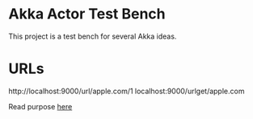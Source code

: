 # Akka Actor Test Bench

This project is a test bench for several Akka ideas.


URLs
====
http://localhost:9000/url/apple.com/1
localhost:9000/urlget/apple.com

Read purpose [here](bit.ly/1VGYkqfbit.ly/1V)